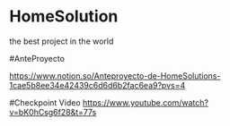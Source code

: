 # HomeSolution
the best project in the world


#AnteProyecto

https://www.notion.so/Anteproyecto-de-HomeSolutions-1cae5b8ee34e42439c6d6d6b2fac6ea9?pvs=4


#Checkpoint Video
https://www.youtube.com/watch?v=bK0hCsg6f28&t=77s
